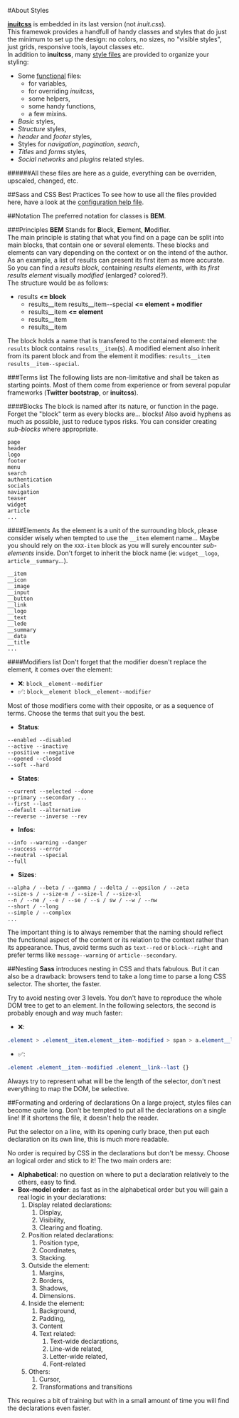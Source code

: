 #About Styles

**[inuitcss](https://github.com/inuitcss)** is embedded in its last version (not *inuit.css*).  
This framewok provides a handfull of handy classes and styles that do just the minimum to set up the design: no colors, no sizes, no "visible styles", just grids, responsive tools, layout classes etc.  
In addition to **inuitcss**, many [style files](/app/scss/) are provided to organize your styling:

* Some [functional](/app/scss/functionals/) files:
	* for variables,
	* for overriding *inuitcss*,
	* some helpers,
	* some handy functions,
	* a few mixins.
* *Basic* styles,
* *Structure* styles,
* *header* and *footer* styles,
* Styles for *navigation*, *pagination*, *search*,
* *Titles* and *forms* styles,
* *Social networks* and *plugins* related styles.

######All these files are here as a guide, everything can be overriden, upscaled, changed, etc.

##Sass and CSS Best Practices
To see how to use all the files provided here, have a look at the [configuration help file](/configuration.md##Styles).

##Notation
The preferred notation for classes is **BEM**.

###Principles
**BEM** Stands for **B**lock, **E**lement, **M**odifier.  
The main principle is stating that what you find on a page can be split into main blocks, that contain one or several elements. These blocks and elements can vary depending on the context or on the intend of the author.  
As an example, a list of results can present its first item as more accurate. So you can find a *results block*, containing *results elements*, with its *first results element* visually *modified* (enlarged? colored?).  
The structure would be as follows:

* results **<= block**
	* results\_\_item results__item--special **<= element + modifier**
	* results__item **<= element**
	* results__item
	* results__item

The block holds a name that is transfered to the contained element: the `results` block contains `results__item`(s). A modified element also inherit from its parent block and from the element it modifies: `results__item results__item--special`.

###Terms list
The following lists are non-limitative and shall be taken as starting points. Most of them come from experience or from several popular frameworks (**Twitter bootstrap**, or **inuitcss**).

####Blocks
The block is named after its nature, or function in the page. Forget the "block" term as every blocks are... blocks! Also avoid hyphens as much as possible, just to reduce typos risks. You can consider creating *sub-blocks* where appropriate.
```
page
header
logo
footer
menu
search
authentication
socials
navigation
teaser
widget
article
...
```

####Elements
As the element is a unit of the surrounding block, please consider wisely when tempted to use the `__item` element name... Maybe you should rely on the `XXX-item` block as you will surely encounter *sub-elements* inside. Don't forget to inherit the block name (ie: `widget__logo`, `article__summary`...).
```
__item
__icon
__image
__input
__button
__link
__logo
__text
__lede
__summary
__data
__title
...
```
####Modifiers list
Don't forget that the modifier doesn't replace the element, it comes over the element:

* :x:: `block__element--modifier`
* :white_check_mark:: `block__element block__element--modifier`

Most of those modifiers come with their opposite, or as a sequence of terms. Choose the terms that suit you the best.

- **Status**:
```
--enabled --disabled
--active --inactive
--positive --negative
--opened --closed
--soft --hard
```
- **States**:
```
--current --selected --done
--primary --secondary ...
--first --last
--default --alternative
--reverse --inverse --rev
```
- **Infos**:
```
--info --warning --danger
--success --error
--neutral --special
--full
```
- **Sizes**:
```
--alpha / --beta / --gamma / --delta / --epsilon / --zeta
--size-s / --size-m / --size-l / --size-xl
--n / --ne / --e / --se / --s / sw / --w / --nw
--short / --long
--simple / --complex
...
```

The important thing is to always remember that the naming should reflect the functional aspect of the content or its relation to the context rather than its appearance. Thus, avoid terms such as `text--red` or `block--right` and prefer terms like `message--warning` or `article--secondary`.

##Nesting
**Sass** introduces nesting in CSS and thats fabulous. But it can also be a drawback: browsers tend to take a long time to parse a long CSS selector. The shorter, the faster.

Try to avoid nesting over 3 levels. You don't have to reproduce the whole DOM tree to get to an element. In the following selectors, the second is probably enough and way much faster:
* :x::
```css
.element > .element__item.element__item--modified > span > a.element__link--last {}
```
* :white_check_mark::
```css
.element .element__item--modified .element__link--last {}
```
Always try to represent what will be the length of the selector, don't nest everything to map the DOM, be selective.

##Formating and ordering of declarations
On a large project, styles files can become quite long. Don't be tempted to put all the declarations on a single line! If it shortens the file, it doesn't help the reader.

Put the selector on a line, with its opening curly brace, then put each declaration on its own line, this is much more readable.

No order is required by CSS in the declarations but don't be messy. Choose an logical order and stick to it! The two main orders are:

* **Alphabetical**: no question on where to put a declaration relatively to the others, easy to find.
* **Box-model order**: as fast as in the alphabetical order but you will gain a real logic in your declarations:
	1. Display related declarations:
		1. Display,
		2. Visibility,
		3. Clearing and floating.
	2. Position related declarations:
		1. Position type,
		2. Coordinates,
		3. Stacking.
	3. Outside the element:
		1. Margins,
		2. Borders,
		3. Shadows,
		4. Dimensions.
	4. Inside the element:
		1. Background,
		2. Padding,
		3. Content
		4. Text related:
			1. Text-wide declarations,
			2. Line-wide related,
			3. Letter-wide related,
			4. Font-related
	5. Others:
		1. Cursor,
		2. Transformations and transitions

This requires a bit of training but with in a small amount of time you will find the declarations even faster.
